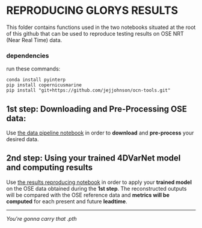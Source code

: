 # REPRODUCING GLORYS RESULTS

This folder contains functions used in the two notebooks situated at the root of this github that can be used to reproduce testing results on OSE NRT (Near Real Time) data.

### dependencies

run these commands:

```
conda install pyinterp
pip install copernicusmarine
pip install "git+https://github.com/jejjohnson/ocn-tools.git"
```

## 1st step: Downloading and Pre-Processing OSE data:

Use [the data pipeline notebook](../ose_data_pipeline.ipynb) in order to **download** and **pre-process** your desired data.

## 2nd step: Using your trained 4DVarNet model and computing results

Use [the results reproducing notebook](../reproduce_glorys_ose_results.ipynb) in order to apply your **trained model** on the OSE data obtained during the **1st step**.
The reconstructed outputs will be compared with the OSE reference data and **metrics will be computed** for each present and future **leadtime**.


---
*You're gonna carry that .pth*
